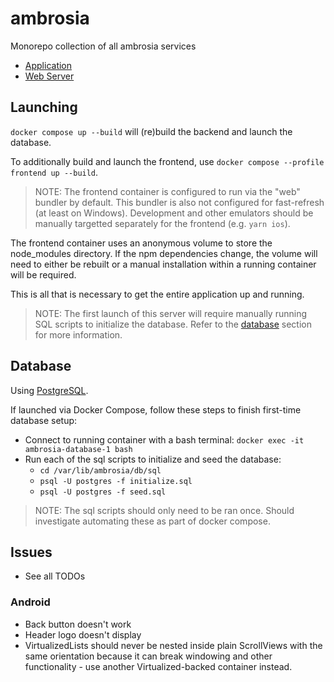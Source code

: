 # ambrosia

Monorepo collection of all ambrosia services

- [Application](./ambrosia-app/)
- [Web Server](./ambrosia-server/)

## Launching

`docker compose up --build` will (re)build the backend and launch the database.

To additionally build and launch the frontend, use `docker compose --profile frontend up --build`.

> NOTE: The frontend container is configured to run via the "web" bundler by default.
> This bundler is also not configured for fast-refresh (at least on Windows).
> Development and other emulators should be manually targetted separately for the frontend (e.g. `yarn ios`).

The frontend container uses an anonymous volume to store the node_modules directory.
If the npm dependencies change, the volume will need to either be rebuilt or a manual installation within a running container will be required.

This is all that is necessary to get the entire application up and running.

> NOTE: The first launch of this server will require manually running SQL scripts to initialize the database.
> Refer to the [database](#database) section for more information.

## Database

Using [PostgreSQL](https://www.postgresql.org).

If launched via Docker Compose, follow these steps to finish first-time database setup:

- Connect to running container with a bash terminal: `docker exec -it ambrosia-database-1 bash`
- Run each of the sql scripts to initialize and seed the database:
  - `cd /var/lib/ambrosia/db/sql`
  - `psql -U postgres -f initialize.sql`
  - `psql -U postgres -f seed.sql`

> NOTE: The sql scripts should only need to be ran once.
> Should investigate automating these as part of docker compose.

## Issues

- See all TODOs

### Android

- Back button doesn't work
- Header logo doesn't display
- VirtualizedLists should never be nested inside plain ScrollViews with the same orientation because it can break windowing and other functionality - use another Virtualized-backed container instead.
